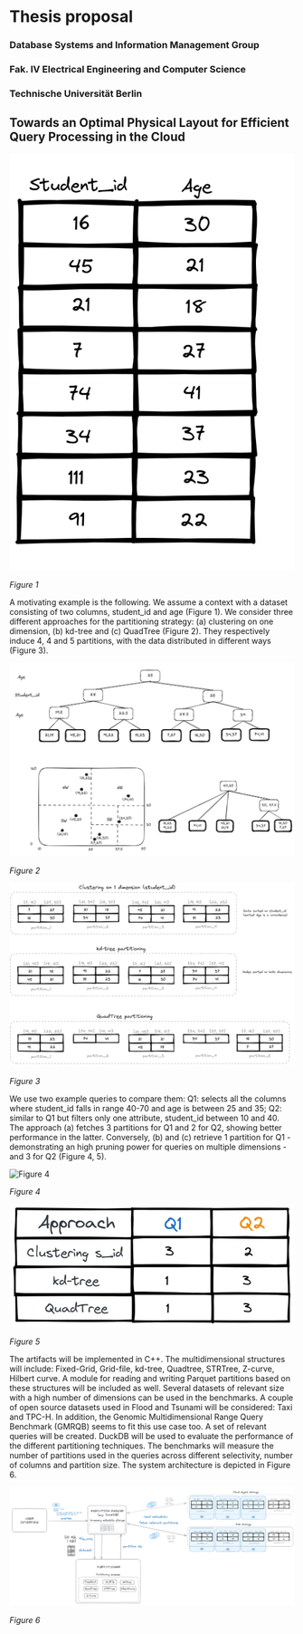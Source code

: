 # Thesis proposal

### Database Systems and Information Management Group
### Fak. IV Electrical Engineering and Computer Science
### Technische Universität Berlin

## Towards an Optimal Physical Layout for Efficient Query Processing in the Cloud

![Figure 1](1-dataset.png)

*Figure 1*

A motivating example is the following. We assume a context with a dataset consisting of two columns, student\_id and age (Figure 1). We consider three different approaches for the partitioning strategy: (a) clustering on one dimension, (b) kd-tree and (c) QuadTree (Figure 2). They respectively induce 4, 4 and 5 partitions, with the data distributed in different ways (Figure 3).

![Figure 2](2-trees.png)

*Figure 2*

![Figure 3](3-partitions.png)

*Figure 3*

We use two example queries to compare them: Q1: selects all the columns where student\_id falls in range 40-70 and age is between 25 and 35; Q2: similar to Q1 but filters only one attribute, student\_id between 10 and 40. The approach (a) fetches 3 partitions for Q1 and 2 for Q2, showing better performance in the latter. Conversely, (b) and (c) retrieve 1 partition for Q1 - demonstrating an high pruning power for queries on multiple dimensions - and 3 for Q2 (Figure 4, 5). 

![Figure 4](4-queries.png)

*Figure 4*

![Figure 5](5-results.png)

*Figure 5*

The artifacts will be implemented in C++. The multidimensional structures will include: Fixed-Grid, Grid-file, kd-tree, Quadtree, STRTree, Z-curve, Hilbert curve. A module for reading and writing Parquet partitions based on these structures will be included as well. Several datasets of relevant size with a high number of dimensions can be used in the benchmarks. A couple of open source datasets used in Flood and Tsunami will be considered: Taxi and TPC-H. In addition, the Genomic Multidimensional Range Query Benchmark (GMRQB) seems to fit this use case too. A set of relevant queries will be created. DuckDB will be used to evaluate the performance of the different partitioning techniques. The benchmarks will measure the number of partitions used in the queries across different selectivity, number of columns and partition size.
The system architecture is depicted in Figure 6.

![Figure 6](6-architecture.png)

*Figure 6*
